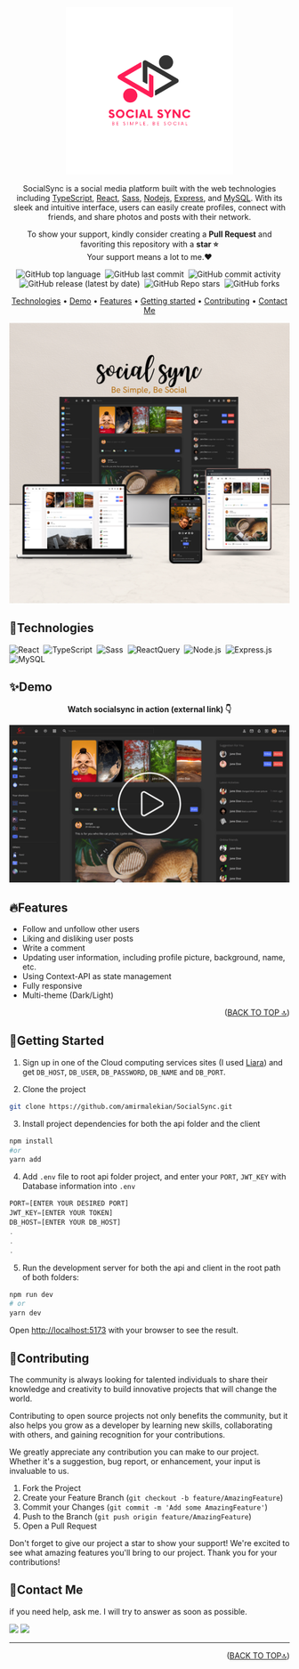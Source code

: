 <div id='top' align="center">

<img src="client/src/assets/logo.svg" width="300px"/>

SocialSync is a social media platform built with the web technologies including [TypeScript](https://www.typescriptlang.org/), [React](https://reactjs.org/), [Sass](https://sass-lang.com/), [Nodejs](https://nodejs.org/en/), [Express](https://expressjs.com/), and [MySQL](https://www.mysql.com/). With its sleek and intuitive interface, users can easily create profiles, connect with friends, and share photos and posts with their network.

<p>To show your support, kindly consider creating a <strong>Pull Request</strong> and favoriting this repository with a <strong>star ⭐</strong><br/> Your support means a lot to me.❤️</p>

<p>

![GitHub top language](https://img.shields.io/github/languages/top/amirmalekian/SocialSync)&nbsp;
![GitHub last commit](https://img.shields.io/github/last-commit/amirmalekian/SocialSync)&nbsp;
![GitHub commit activity](https://img.shields.io/github/commit-activity/m/amirmalekian/SocialSync)&nbsp;
![GitHub release (latest by date)](https://img.shields.io/github/v/release/amirmalekian/SocialSync?display_name=tag)&nbsp;
![GitHub Repo stars](https://img.shields.io/github/stars/amirmalekian/SocialSync?color=yellow)&nbsp;
![GitHub forks](https://img.shields.io/github/forks/amirmalekian/SocialSync)

</p>

<p>

[Technologies](#technologies) •
[Demo](#demo) •
[Features](#features) •
[Getting started](#getting-started) •
[Contributing](#contributing) •
[Contact Me](#contact-me)

</p>
<img src="client/public/banner.png" width="700px"/>
</div>

## 🔧Technologies

![React](https://img.shields.io/badge/-React-05122A?style=for-the-badge&logo=react)&nbsp;
![TypeScript](https://img.shields.io/badge/-TypeScript-05122A?style=for-the-badge&logo=typescript)&nbsp;
![Sass](https://img.shields.io/badge/-Sass-05122A?style=for-the-badge&logo=sass)&nbsp;
![ReactQuery](https://img.shields.io/badge/-reactquery-05122A?style=for-the-badge&logo=reactquery)&nbsp;
![Node.js](https://img.shields.io/badge/-Node.js-020f26?style=for-the-badge&logo=node.js)&nbsp;
![Express.js](https://img.shields.io/badge/-Express.js-020f26?style=for-the-badge&logo=express)&nbsp;
![MySQL](https://img.shields.io/badge/-MySQL-05122A?style=for-the-badge&logo=MySQL)&nbsp;

## ✨Demo

<p align="center"><b>Watch socialsync in action (external link) 👇</b></p>

<a href="https://user-images.githubusercontent.com/79522638/224509076-2c687bb6-7fc9-4c48-aebe-be8e645143f4.mp4" target="_blank" title="Click to watch demo video">
    <img src="client/public/video-thumbnail.png"/>
  </a>

## 🔥Features

- Follow and unfollow other users
- Liking and disliking user posts
- Write a comment
- Updating user information, including profile picture, background, name, etc.
- Using Context-API as state management
- Fully responsive
- Multi-theme (Dark/Light)

<p align="right">(<a href="#top">BACK TO TOP 🔝</a>)</p>

## 🚀Getting Started

1. Sign up in one of the Cloud computing services sites (I used [Liara](https://liara.ir/)) and get `DB_HOST`, `DB_USER`, `DB_PASSWORD`, `DB_NAME` and `DB_PORT`.

2. Clone the project

```bash
git clone https://github.com/amirmalekian/SocialSync.git
```

3. Install project dependencies for both the api folder and the client

```bash
npm install
#or
yarn add
```

4. Add `.env` file to root api folder project, and enter your‍ ‍`PORT`, `JWT_KEY` with Database information  into `.env`

```js
PORT=[ENTER YOUR DESIRED PORT]
JWT_KEY=[ENTER YOUR TOKEN]
DB_HOST=[ENTER YOUR DB_HOST]
.
.
.
```

5. Run the development server for both the api and client in the root path of both folders:

```bash
npm run dev
# or
yarn dev
```

Open [http://localhost:5173](http://localhost:5173) with your browser to see the result.

## 🤝Contributing

The community is always looking for talented individuals to share their knowledge and creativity to build innovative projects that will change the world.

Contributing to open source projects not only benefits the community, but it also helps you grow as a developer by learning new skills, collaborating with others, and gaining recognition for your contributions.

We greatly appreciate any contribution you can make to our project. Whether it's a suggestion, bug report, or enhancement, your input is invaluable to us.



1. Fork the Project
2. Create your Feature Branch (`git checkout -b feature/AmazingFeature`)
3. Commit your Changes (`git commit -m 'Add some AmazingFeature'`)
4. Push to the Branch (`git push origin feature/AmazingFeature`)
5. Open a Pull Request

Don't forget to give our project a star to show your support! We're excited to see what amazing features you'll bring to our project. Thank you for your contributions!

## 💬Contact Me

  <p>
  if you need help, ask me. I will try to answer as soon as possible.
  </p>

  <p>
    <a href="https://linkedin.com/in/amirmalekian"><img src="https://img.shields.io/badge/-LinkedIn-0077B5?style=flat&logo=Linkedin&logoColor=white"/></a>
    <a href="mailto:amirho3einmalekian@gmail.com"><img src="https://img.shields.io/badge/-Gmail-D14836?style=flat&logo=Gmail&logoColor=white"/></a>
  </p>
  
  <hr/>
  
  <p align="right">(<a href="#top">BACK TO TOP🔝</a>)</p>

